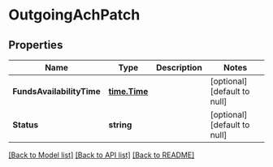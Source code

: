 # OutgoingAchPatch

## Properties
Name | Type | Description | Notes
------------ | ------------- | ------------- | -------------
**FundsAvailabilityTime** | [**time.Time**](time.Time.md) |  | [optional] [default to null]
**Status** | **string** |  | [optional] [default to null]

[[Back to Model list]](../README.md#documentation-for-models) [[Back to API list]](../README.md#documentation-for-api-endpoints) [[Back to README]](../README.md)

